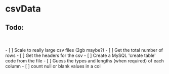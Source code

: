 # csvData

## Todo:
<br>
<br>
- [ ] Scale to really large csv files (2gb maybe?)
- [ ] Get the total number of rows
- [ ] Get the headers for the csv
- [ ] Create a MySQL 'create table' code from the file 
- [ ] Guess the types and lengths (when required) of each column
- [ ] count null or blank values in a col
 